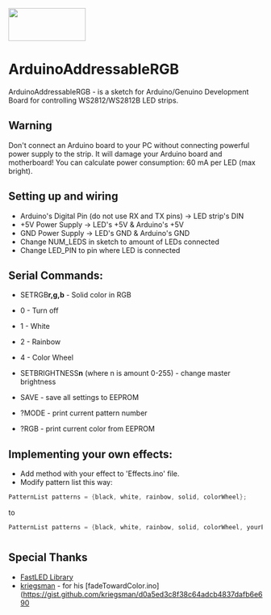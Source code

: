 <a href="arduino.cc"><img width=153 height=65 src="https://www.arduino.cc/en/uploads/Trademark/ArduinoCommunityLogo.png"></a>
# ArduinoAddressableRGB

ArduinoAddressableRGB - is a sketch for Arduino/Genuino Development Board for controlling WS2812/WS2812B LED strips.

## Warning
Don't connect an Arduino board to your PC without connecting powerful power supply to the strip. It will damage your Arduino board and motherboard! You can calculate power consumption: 60 mA per LED (max bright).


## Setting up and wiring 
* Arduino's Digital Pin (do not use RX and TX pins) -> LED strip's DIN
* +5V Power Supply -> LED's +5V & Arduino's +5V
* GND Power Supply -> LED's GND & Arduino's GND
* Change NUM_LEDS in sketch to amount of LEDs connected
* Change LED_PIN to pin where LED is connected



## Serial Commands:

* SETRGB<strong>r,g,b</strong> - Solid color in RGB
* 0 - Turn off
* 1 - White
* 2 - Rainbow
* 4 - Color Wheel

* SETBRIGHTNESS<strong>n</strong> (where n is amount 0-255) - change master brightness
* SAVE - save all settings to EEPROM
* ?MODE - print current pattern number
* ?RGB - print current color from EEPROM

## Implementing your own effects:
* Add method with your effect to 'Effects.ino' file.
* Modify pattern list this way:
```c++
PatternList patterns = {black, white, rainbow, solid, colorWheel};
```
to
```c++
PatternList patterns = {black, white, rainbow, solid, colorWheel, yourEffect};
```
#


## Special Thanks
* [FastLED Library](https://github.com/FastLED/FastLED)
* [kriegsman](https://github.com/kriegsman) - for his [fadeTowardColor.ino](https://gist.github.com/kriegsman/d0a5ed3c8f38c64adcb4837dafb6e690

